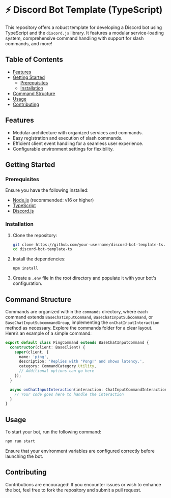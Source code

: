 # ⚡ Discord Bot Template (TypeScript)

This repository offers a robust template for developing a Discord bot using TypeScript and the `discord.js` library. It features a modular service-loading system, comprehensive command handling with support for slash commands, and more!

## Table of Contents

- [Features](#features)
- [Getting Started](#getting-started)
  - [Prerequisites](#prerequisites)
  - [Installation](#installation)
- [Command Structure](#command-structure)
- [Usage](#usage)
- [Contributing](#contributing)

## Features

- Modular architecture with organized services and commands.
- Easy registration and execution of slash commands.
- Efficient client event handling for a seamless user experience.
- Configurable environment settings for flexibility.

## Getting Started

### Prerequisites

Ensure you have the following installed:

- [Node.js](https://nodejs.org/) (recommended: v16 or higher)
- [TypeScript](https://www.typescriptlang.org/)
- [Discord.js](https://discord.js.org/)

### Installation

1. Clone the repository:

   ```bash
   git clone https://github.com/your-username/discord-bot-template-ts.git
   cd discord-bot-template-ts
   ```

2. Install the dependencies:

   ```bash
   npm install
   ```

3. Create a `.env` file in the root directory and populate it with your bot's configuration.

## Command Structure

Commands are organized within the `commands` directory, where each command extends `BaseChatInputCommand`, `BaseChatInputSubcommand`, or `BaseChatInputSubcommandGroup`, implementing the `onChatInputInteraction` method as necessary. Explore the commands folder for a clear layout. Here’s an example of a simple command:

```typescript
export default class PingCommand extends BaseChatInputCommand {
  constructor(client: BaseClient) {
    super(client, {
      name: 'ping',
      description: 'Replies with "Pong!" and shows latency.',
      category: CommandCategory.Utility,
      // Additional options can go here
    });
  }

  async onChatInputInteraction(interaction: ChatInputCommandInteraction<'cached'>): Promise<void> {
    // Your code goes here to handle the interaction
  }
}
```

## Usage

To start your bot, run the following command:

```bash
npm run start
```

Ensure that your environment variables are configured correctly before launching the bot.

## Contributing

Contributions are encouraged! If you encounter issues or wish to enhance the bot, feel free to fork the repository and submit a pull request.

